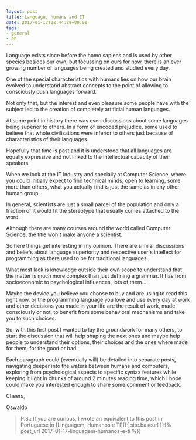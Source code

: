 ```yaml
---
layout: post
title: Language, humans and IT
date: 2017-01-17T22:44:29+00:00
tags:
- general
- en
---
```

Language exists since before the homo sapiens and is used by other species besides our own, but focussing on ours for now, there is an ever growing number of languages being created and studied every day.

One of the special characteristics with humans lies on how our brain evolved to understand abstract concepts to the point of allowing to consciously push languages forward.

Not only that, but the interest and even pleasure some people have with the subject led to the creation of completely artificial human languages.

At some point in history there was even discussions about some languages being superior to others. In a form of encoded prejudice, some used to believe that whole civilisations were inferior to others just because of characteristics of their languages.

Hopefully that time is past and it is understood that all languages are equally expressive and not linked to the intellectual capacity of their speakers.

When we look at the IT industry and specially at Computer Science, where you could initially expect to find technical minds, open to learning, some more than others, what you actually find is just the same as in any other human group.

In general, scientists are just a small parcel of the population and only a fraction of it would fit the stereotype that usually comes attached to the word.

Although there are many courses around the world called Computer Science, the title won't make anyone a scientist.

So here things get interesting in my opinion. There are similar discussions and beliefs about language superiority and respective user's intellect for programming as there used to be for traditional languages.

What most lack is knowledge outside their own scope to understand that the matter is much more complex than just defining a grammar. It has from socioeconomic to psychological influences, lots of them...

Maybe the device you believe you choose to buy and are using to read this right now, or the programming language you love and use every day at work and other decisions you made in your life are the result of work, made consciously or not, to benefit from some behavioral mechanisms and take you to such choices.

So, with this first post I wanted to lay the groundwork for many others, to start the discussion that will help shaping the next ones and maybe help people to understand their options, their choices and the ones where made for them, for the good or bad.

Each paragraph could (eventually will) be detailed into separate posts, navigating deeper into the waters between humans and computers, exploring from psychological aspects to specific syntax features while keeping it light in chunks of around 2 minutes reading time, which I hope could make you interested enough to share some comment or feedback.

Cheers,

Oswaldo

> P.S.: If you are curious, I wrote an equivalent to this post in Portuguese in [Linguagem, Humanos e TI]({{ site.baseurl }}{% post_url 2017-01-17-linguagem-humanos-e-ti %})  
